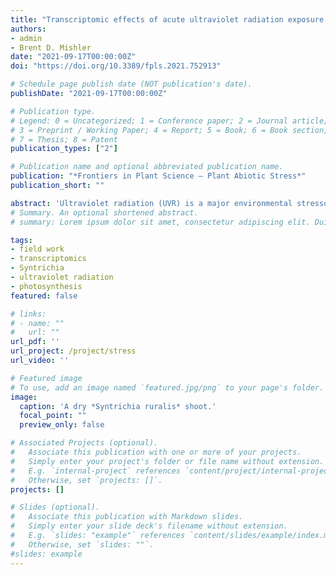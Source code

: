 ```yaml
---
title: "Transcriptomic effects of acute ultraviolet radiation exposure on two 𝙎𝙮𝙣𝙩𝙧𝙞𝙘𝙝𝙞𝙖 mosses"
authors:
- admin
- Brent D. Mishler
date: "2021-09-17T00:00:00Z"
doi: "https://doi.org/10.3389/fpls.2021.752913"

# Schedule page publish date (NOT publication's date).
publishDate: "2021-09-17T00:00:00Z"

# Publication type.
# Legend: 0 = Uncategorized; 1 = Conference paper; 2 = Journal article;
# 3 = Preprint / Working Paper; 4 = Report; 5 = Book; 6 = Book section;
# 7 = Thesis; 8 = Patent
publication_types: ["2"]

# Publication name and optional abbreviated publication name.
publication: "*Frontiers in Plant Science – Plant Abiotic Stress*"
publication_short: ""

abstract: 'Ultraviolet radiation (UVR) is a major environmental stressor for terrestrial plants. Here we investigated genetic responses to acute broadband UVR exposure inthe highly desiccation-tolerant mosses *Syntrichia caninervis* and *Syntrichia ruralis*, using a comparative transcriptomics approach. We explored whether UVR protectionis physiologically plastic and induced by UVR exposure, addressing the followingquestions: (1) What is the timeline of changes in the transcriptome with acute UVR exposure in these two species? (2) What genes are involved in the UVR response? and (3) How do the two species differ in their transcriptomic response to UVR? Therewere remarkable differences between the two species after 10 and 30 min of UVR exposure, including no overlap in significantly differentially abundant transcripts (DATs) after 10 min of UVR exposure and more than twice as many DATs for *S. caninervis* as there were for *S. ruralis*. Photosynthesis-related transcripts were involved in theresponse of *S. ruralis* to UVR, while membrane-related transcripts were indicated in theresponse of *S. caninervis*. In both species, transcripts involved in oxidative stress and those important for desiccation tolerance (such as late embryogenesis abundant genes and early light-inducible protein genes) were involved in response to UVR, suggesting possible roles in UVR tolerance and cross-talk with desiccation tolerance in these species. The results of this study suggest potential UVR-induced responses that mayhave roles outside of UVR tolerance, and that the response to UVR is different in thesetwo species, perhaps a reflection of adaptation to different environmental conditions.'
# Summary. An optional shortened abstract.
# summary: Lorem ipsum dolor sit amet, consectetur adipiscing elit. Duis posuere tellus ac convallis placerat. Proin tincidunt magna sed ex sollicitudin condimentum.

tags:
- field work
- transcriptomics
- Syntrichia
- ultraviolet radiation
- photosynthesis
featured: false

# links:
# - name: ""
#   url: ""
url_pdf: ''
url_project: /project/stress
url_video: ''

# Featured image
# To use, add an image named `featured.jpg/png` to your page's folder. 
image:
  caption: 'A dry *Syntrichia ruralis* shoot.'
  focal_point: ""
  preview_only: false

# Associated Projects (optional).
#   Associate this publication with one or more of your projects.
#   Simply enter your project's folder or file name without extension.
#   E.g. `internal-project` references `content/project/internal-project/index.md`.
#   Otherwise, set `projects: []`.
projects: []

# Slides (optional).
#   Associate this publication with Markdown slides.
#   Simply enter your slide deck's filename without extension.
#   E.g. `slides: "example"` references `content/slides/example/index.md`.
#   Otherwise, set `slides: ""`.
#slides: example
---
```


